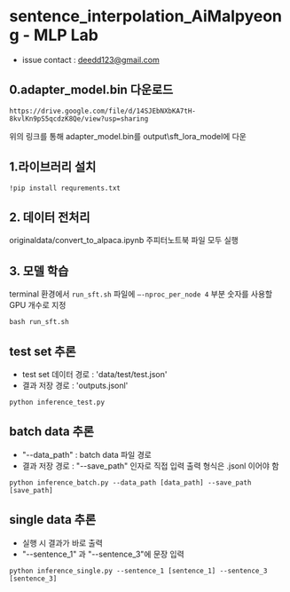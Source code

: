 # sentence_interpolation_AiMalpyeong - MLP Lab
- issue contact : deedd123@gmail.com
## 0.adapter_model.bin 다운로드
```
https://drive.google.com/file/d/14SJEbNXbKA7tH-8kvlKn9pS5qcdzK8Qe/view?usp=sharing
```
위의 링크를 통해 adapter_model.bin를 output\sft_lora_model에 다운

## 1.라이브러리 설치
```
!pip install requrements.txt
```
## 2. 데이터 전처리
originaldata/convert_to_alpaca.ipynb 주피터노트북 파일 모두 실행
 
## 3. 모델 학습
terminal 환경에서 `run_sft.sh` 파일에 `—-nproc_per_node 4` 부분 숫자를 사용할 GPU 개수로 지정
```
bash run_sft.sh
```

## test set 추론
- test set 데이터 경로 : 'data/test/test.json'
- 결과 저장 경로 : 'outputs.jsonl'
```
python inference_test.py
```

## batch data 추론
- "--data_path" : batch data 파일 경로
- 결과 저장 경로 : "--save_path" 인자로 직접 입력 출력 형식은 .jsonl 이어야 함

```
python inference_batch.py --data_path [data_path] --save_path [save_path]
```

## single data 추론
- 실행 시 결과가 바로 출력
- "--sentence_1" 과 "--sentence_3"에 문장 입력
```
python inference_single.py --sentence_1 [sentence_1] --sentence_3 [sentence_3]
```
